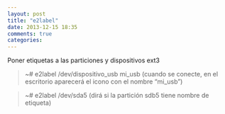 ```yaml
---
layout: post
title: "e2label"
date: 2013-12-15 18:35
comments: true
categories: 
---
```

Poner etiquetas a las particiones y dispositivos ext3

>~# e2label /dev/dispositivo_usb mi_usb  (cuando se conecte, en el escritorio aparecerá el icono con el nombre “mi_usb”)

>~# e2label /dev/sda5  (dirá si la partición sdb5 tiene nombre de etiqueta)

